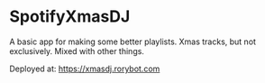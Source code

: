 # SpotifyXmasDJ

A basic app for making some better playlists. Xmas tracks, but not exclusively. Mixed with other things.

Deployed at: https://xmasdj.rorybot.com
